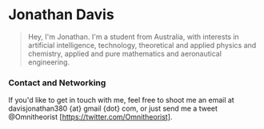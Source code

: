 # Jonathan Davis

> Hey, I'm Jonathan. I'm a student from Australia, with interests in artificial intelligence, technology, theoretical and applied physics and chemistry, applied and pure mathematics and aeronautical engineering.

### Contact and Networking
If you'd like to get in touch with me, feel free to shoot me an email at davisjonathan380 {at} gmail {dot} com, or just send me a tweet @Omnitheorist [https://twitter.com/Omnitheorist].
